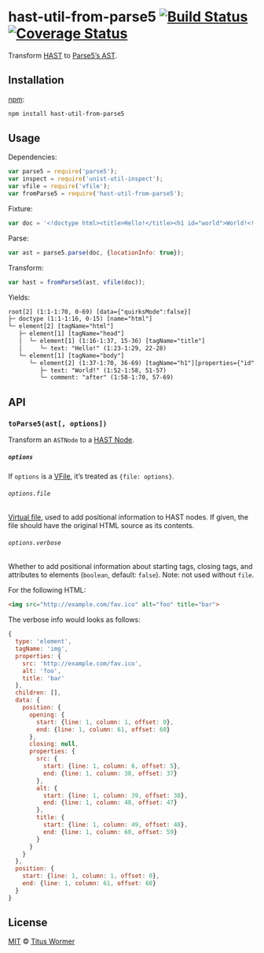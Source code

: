 # hast-util-from-parse5 [![Build Status][travis-badge]][travis] [![Coverage Status][codecov-badge]][codecov]

Transform [HAST][] to [Parse5’s AST][ast].

## Installation

[npm][npm-install]:

```bash
npm install hast-util-from-parse5
```

## Usage

Dependencies:

```javascript
var parse5 = require('parse5');
var inspect = require('unist-util-inspect');
var vfile = require('vfile');
var fromParse5 = require('hast-util-from-parse5');
```

Fixture:

```javascript
var doc = '<!doctype html><title>Hello!</title><h1 id="world">World!<!--after-->';
```

Parse:

```javascript
var ast = parse5.parse(doc, {locationInfo: true});
```

Transform:

```javascript
var hast = fromParse5(ast, vfile(doc));
```

Yields:

```txt
root[2] (1:1-1:70, 0-69) [data={"quirksMode":false}]
├─ doctype (1:1-1:16, 0-15) [name="html"]
└─ element[2] [tagName="html"]
   ├─ element[1] [tagName="head"]
   │  └─ element[1] (1:16-1:37, 15-36) [tagName="title"]
   │     └─ text: "Hello!" (1:23-1:29, 22-28)
   └─ element[1] [tagName="body"]
      └─ element[2] (1:37-1:70, 36-69) [tagName="h1"][properties={"id":"world"}]
         ├─ text: "World!" (1:52-1:58, 51-57)
         └─ comment: "after" (1:58-1:70, 57-69)
```

## API

### `toParse5(ast[, options])`

Transform an `ASTNode` to a [HAST Node][node].

##### `options`

If `options` is a [VFile][], it’s treated as `{file: options}`.

###### `options.file`

[Virtual file][vfile], used to add positional information to HAST nodes.
If given, the file should have the original HTML source as its contents.

###### `options.verbose`

Whether to add positional information about starting tags, closing tags,
and attributes to elements (`boolean`, default: `false`).  Note: not used
without `file`.

For the following HTML:

```html
<img src="http://example.com/fav.ico" alt="foo" title="bar">
```

The verbose info would looks as follows:

```js
{
  type: 'element',
  tagName: 'img',
  properties: {
    src: 'http://example.com/fav.ico',
    alt: 'foo',
    title: 'bar'
  },
  children: [],
  data: {
    position: {
      opening: {
        start: {line: 1, column: 1, offset: 0},
        end: {line: 1, column: 61, offset: 60}
      },
      closing: null,
      properties: {
        src: {
          start: {line: 1, column: 6, offset: 5},
          end: {line: 1, column: 38, offset: 37}
        },
        alt: {
          start: {line: 1, column: 39, offset: 38},
          end: {line: 1, column: 48, offset: 47}
        },
        title: {
          start: {line: 1, column: 49, offset: 48},
          end: {line: 1, column: 60, offset: 59}
        }
      }
    }
  },
  position: {
    start: {line: 1, column: 1, offset: 0},
    end: {line: 1, column: 61, offset: 60}
  }
}
```

## License

[MIT][license] © [Titus Wormer][author]

<!-- Definitions -->

[travis-badge]: https://img.shields.io/travis/wooorm/hast-util-from-parse5.svg

[travis]: https://travis-ci.org/wooorm/hast-util-from-parse5

[codecov-badge]: https://img.shields.io/codecov/c/github/wooorm/hast-util-from-parse5.svg

[codecov]: https://codecov.io/github/wooorm/hast-util-from-parse5

[npm-install]: https://docs.npmjs.com/cli/install

[license]: LICENSE

[author]: http://wooorm.com

[hast]: https://github.com/wooorm/hast

[ast]: https://github.com/inikulin/parse5/wiki/Documentation

[node]: https://github.com/wooorm/hast#ast

[vfile]: https://github.com/wooorm/vfile
